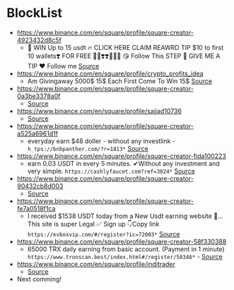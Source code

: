 # BlockList

- https://www.binance.com/en/square/profile/square-creator-4923432d8c5f
  - 🥳 WIN Up to 15 usdt 🔥 CLICK HERE CLAIM REAWRD TIP $10 to first 10 wallets❣️ FOR FREE 🥳🥳❣️❣️💸💸🚀 😘 Follow This STEP 🛑 GIVE ME A TIP ♥️ Follow me [Source](https://www.binance.com/en/square/post/6158495562649)
- https://www.binance.com/en/square/profile/crypto_profits_idea
  - Am Givingaway 5000$ 15$ Each First Come To Win 15$ [Source](https://www.binance.com/en/square/post/6160353012522)
- https://www.binance.com/en/square/profile/square-creator-0a3be3378a0f
  - [Source](https://www.binance.com/en/square/post/6139148969258)
- https://www.binance.com/en/square/profile/sajjad10736
  - [Source](https://www.binance.com/en/square/post/6159529436057)
- https://www.binance.com/en/square/profile/square-creator-a525a6961d1f
  - everyday earn $48 doller - without any investlink - `h_tps://bnbpanther.com/?r=1813*` [Source](https://www.binance.com/en/square/post/6146476181234)
- https://www.binance.com/en/square/profile/square-creator-fida100223
  - earn 0.03 USDT in every 5 minutes.  ✔Without any  investment and very simple.  `https://cashlyfaucet.com?ref=3024*` [Source](https://www.binance.com/en/square/post/6156050445098)
- https://www.binance.com/en/square/profile/square-creator-90432cb8d003
  - [Source](https://www.binance.com/en/square/post/6147469209898)
- https://www.binance.com/en/square/profile/square-creator-fe7a0518f1ca
  - I received $1538 USDT today from a New Usdt earning website 🎉... This site is super Legal ✅ Sign up 👇Copy link `https://evboxvip.com/#/register?ic=72003*` [Source](https://www.binance.com/en/square/post/6161155346617)
- https://www.binance.com/en/square/profile/square-creator-58f330388
  - 65000 TRX daily earning from basic account. (Payment in 1 minute) `https://www.tronscan.best/index.html#/register/50346*` - [Source](https://www.binance.com/en/square/post/6198689685746)
- https://www.binance.com/en/square/profile/inditrader
  - [Source](https://www.binance.com/en/square/post/6491735888625)
- Next comming!
